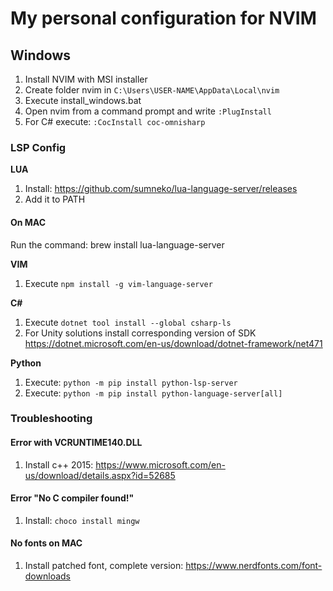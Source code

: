 # My personal configuration for NVIM

## Windows

1) Install NVIM with MSI installer
2) Create folder nvim in `C:\Users\USER-NAME\AppData\Local\nvim`
3) Execute install_windows.bat
4) Open nvim from a command prompt and write `:PlugInstall`
5) For C# execute: `:CocInstall coc-omnisharp`

### LSP Config

**LUA**

1) Install: https://github.com/sumneko/lua-language-server/releases
1) Add it to PATH

#### On MAC

Run the command: brew install lua-language-server

**VIM**

1) Execute `npm install -g vim-language-server`

**C#**

1) Execute `dotnet tool install --global csharp-ls`
2) For Unity solutions install corresponding version of SDK
   https://dotnet.microsoft.com/en-us/download/dotnet-framework/net471

**Python**

1) Execute: `python -m pip install python-lsp-server`
2) Execute: `python -m pip install python-language-server[all]`

### Troubleshooting

#### Error with VCRUNTIME140.DLL

1) Install c++ 2015: https://www.microsoft.com/en-us/download/details.aspx?id=52685

#### Error "No C compiler found!"

1) Install: `choco install mingw`

#### No fonts on MAC

1) Install patched font, complete version: https://www.nerdfonts.com/font-downloads